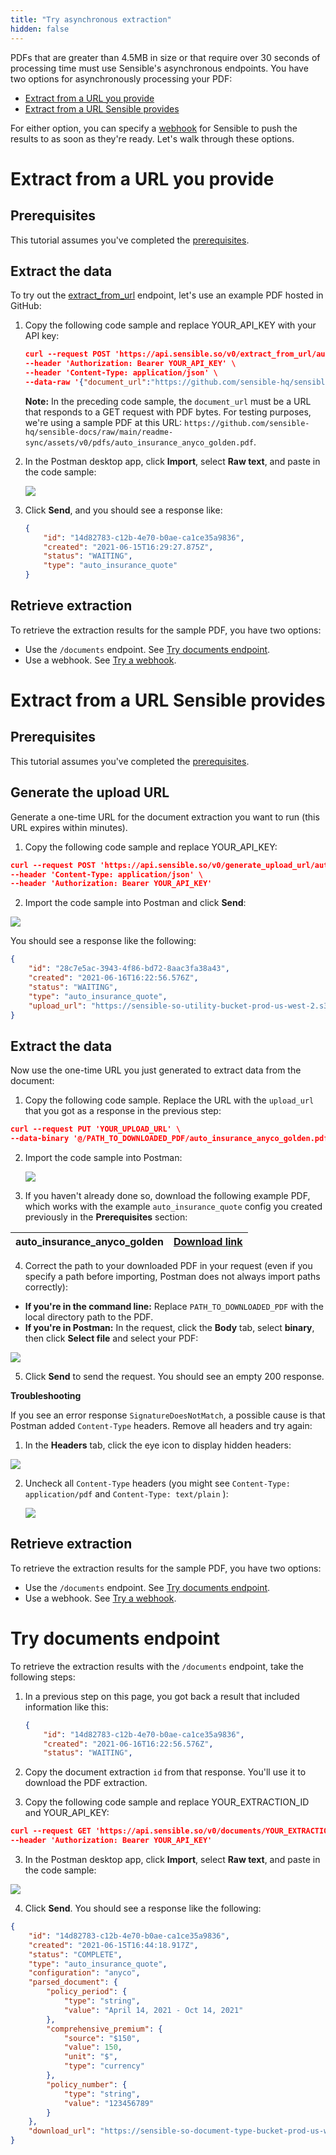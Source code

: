 ```yaml
---
title: "Try asynchronous extraction"
hidden: false
---
```




PDFs that are greater than 4.5MB in size or that require over 30 seconds of processing time must use Sensible's asynchronous endpoints. You have two options for asynchronously processing your PDF: 

- [Extract from a URL you provide](doc:api-tutorial-async#section-extract-from-a-url-you-provide) 
- [Extract from a URL Sensible provides](doc:api-tutorial-async#section-extract-from-a-url-sensible-provides) 

For either option, you can specify a [webhook](doc:api-tutorial-webhook) for Sensible to push the results to as soon as they're ready. Let's walk through these options.

Extract from a URL you provide 
====


Prerequisites
----

This tutorial assumes you've completed the [prerequisites](doc:api-tutorial#section-prerequisites). 

Extract the data 
----

To try out the [extract_from_url](https://sensiblehq.readme.io/reference#provide-a-download-url) endpoint, let's use an example PDF hosted in GitHub:

1. Copy the following code sample and replace YOUR_API_KEY with your API key:

   ```json
   curl --request POST 'https://api.sensible.so/v0/extract_from_url/auto_insurance_quote' \
   --header 'Authorization: Bearer YOUR_API_KEY' \
   --header 'Content-Type: application/json' \
   --data-raw '{"document_url":"https://github.com/sensible-hq/sensible-docs/raw/main/readme-sync/assets/v0/pdfs/auto_insurance_anyco_golden.pdf"}'
   ```

   **Note:**  In the preceding code sample, the `document_url` must be a URL that responds to a GET request with PDF bytes. For testing purposes, we're using a sample PDF at this URL: `https://github.com/sensible-hq/sensible-docs/raw/main/readme-sync/assets/v0/pdfs/auto_insurance_anyco_golden.pdf`.

2. In the Postman desktop app, click **Import**, select **Raw text**, and paste in the code sample:

   ![](https://raw.githubusercontent.com/sensible-hq/sensible-docs/main/readme-sync/assets/v0/images/api_quickstart_postman_1.png)

3. Click **Send**, and you should see a response like:

   ```json
   {
       "id": "14d82783-c12b-4e70-b0ae-ca1ce35a9836",
       "created": "2021-06-15T16:29:27.875Z",
       "status": "WAITING",
       "type": "auto_insurance_quote"
   }
   ```

Retrieve extraction
----

 To retrieve the extraction results for the sample PDF, you have two options:

- Use the `/documents` endpoint. See [Try documents endpoint](doc:api-tutorial-async#section-try-documents-endpoint).
- Use a webhook. See [Try a webhook](doc:api-tutorial-webhook).

Extract from a URL Sensible provides
====

Prerequisites
----

This tutorial assumes you've completed the [prerequisites](doc:api-tutorial#section-prerequisites).


Generate the upload URL
----


Generate a one-time URL for the document extraction you want to run (this URL expires within minutes). 

 1. Copy the following code sample and replace YOUR_API_KEY:

```json
curl --request POST 'https://api.sensible.so/v0/generate_upload_url/auto_insurance_quote' \
--header 'Content-Type: application/json' \
--header 'Authorization: Bearer YOUR_API_KEY'
```

2.  Import the code sample into Postman and click **Send**:

   ![](https://raw.githubusercontent.com/sensible-hq/sensible-docs/main/readme-sync/assets/v0/images/api_quickstart_postman_3.png)

You should see a response like the following:

```json
{
    "id": "28c7e5ac-3943-4f86-bd72-8aac3fa38a43",
    "created": "2021-06-16T16:22:56.576Z",
    "status": "WAITING",
    "type": "auto_insurance_quote",
    "upload_url": "https://sensible-so-utility-bucket-prod-us-west-2.s3.us-west-2.amazonaws.com/EXTRACTION_UPLOAD/sensible/fc3484c5-3f35-4129-bb29-0ad1291ee9f8/EXTRACTION/28c7e5ac-3943-4f86-bd72-8aac3fa38a43.pdf?AWSAccessKeyId=REDACTED&Expires=1623861476&Signature=REDACTED&x-amz-security-token=REDACTED"
}
```

Extract the data 
----


Now use the one-time URL you just generated to extract data from the document:

1. Copy the following code sample. Replace the URL with the `upload_url` that you got as a response in the previous step:

```json
curl --request PUT 'YOUR_UPLOAD_URL' \
--data-binary '@/PATH_TO_DOWNLOADED_PDF/auto_insurance_anyco_golden.pdf'
```

2. Import the code sample into Postman:

   ![](https://raw.githubusercontent.com/sensible-hq/sensible-docs/main/readme-sync/assets/v0/images/api_quickstart_postman_4.png)

1. If you haven't already done so, download the following example PDF, which works with the example `auto_insurance_quote` config you created previously in the **Prerequisites** section:

| auto_insurance_anyco_golden | [Download link](https://github.com/sensible-hq/sensible-docs/raw/main/readme-sync/assets/v0/pdfs/auto_insurance_anyco_golden.pdf) |
| --------------------------- | ------------------------------------------------------------ |

4. Correct the path to your downloaded PDF in your request (even if you specify a path before importing, Postman does not always import paths correctly):

- **If you're in the command line:** Replace `PATH_TO_DOWNLOADED_PDF` with the local directory path to the PDF.
- **If you're in Postman:** In the request, click the **Body** tab, select **binary**, then click **Select file** and select your PDF:

![](https://raw.githubusercontent.com/sensible-hq/sensible-docs/main/readme-sync/assets/v0/images/quickstart_postman_1.png)

5. Click **Send** to send the request. You should see an empty 200 response. 



**Troubleshooting**

If you see an error response `SignatureDoesNotMatch`, a possible cause is that Postman added `Content-Type` headers. Remove all headers and try again:

1. In the **Headers** tab, click the eye icon to display hidden headers:

![](https://raw.githubusercontent.com/sensible-hq/sensible-docs/main/readme-sync/assets/v0/images/api_quickstart_postman_headers_1.png)

2. Uncheck all `Content-Type` headers (you might see `Content-Type: application/pdf` and `Content-Type: text/plain` ):

   ![](https://raw.githubusercontent.com/sensible-hq/sensible-docs/main/readme-sync/assets/v0/images/api_quickstart_postman_headers_2)

   



Retrieve extraction
----

To retrieve the extraction results for the sample PDF, you have two options:

- Use the `/documents` endpoint. See [Try documents endpoint](doc:api-tutorial-async#section-try-documents-endpoint).
- Use a webhook. See [Try a webhook](doc:api-tutorial-webhook).



Try documents endpoint
====

To retrieve the extraction results with the  `/documents` endpoint, take the following steps:

1. In a previous step on this page, you got back a result that included information like this:

   ```json
   {
       "id": "14d82783-c12b-4e70-b0ae-ca1ce35a9836",
       "created": "2021-06-16T16:22:56.576Z",
       "status": "WAITING",
   ```

   

2. Copy the document extraction `id` from that response. You'll use it to download the PDF extraction.

3. Copy the following code sample and replace YOUR_EXTRACTION_ID and YOUR_API_KEY:

```json
curl --request GET 'https://api.sensible.so/v0/documents/YOUR_EXTRACTION_ID' \
--header 'Authorization: Bearer YOUR_API_KEY'
```

3. In the Postman desktop app, click **Import**, select **Raw text**, and paste in the code sample:

![](https://raw.githubusercontent.com/sensible-hq/sensible-docs/main/readme-sync/assets/v0/images/api_quickstart_postman_2.png)

4. Click **Send**. You should see a response like the following:

```json
{
    "id": "14d82783-c12b-4e70-b0ae-ca1ce35a9836",
    "created": "2021-06-15T16:44:18.917Z",
    "status": "COMPLETE",
    "type": "auto_insurance_quote",
    "configuration": "anyco",
    "parsed_document": {
        "policy_period": {
            "type": "string",
            "value": "April 14, 2021 - Oct 14, 2021"
        },
        "comprehensive_premium": {
            "source": "$150",
            "value": 150,
            "unit": "$",
            "type": "currency"
        },
        "policy_number": {
            "type": "string",
            "value": "123456789"
        }
    },
    "download_url": "https://sensible-so-document-type-bucket-prod-us-west-2.s3.us-west-2.amazonaws.com/sensible/fc3484c5-3f35-4129-bb29-0ad1291ee9f8/EXTRACTION/14d82783-c12b-4e70-b0ae-ca1ce35a9836.pdf?AWSAccessKeyId=ASIAR355P7ASRMWOLX6W&Expires=1623790786&Signature=REDACTED-amz-security-token=REDACTED"
}
```

